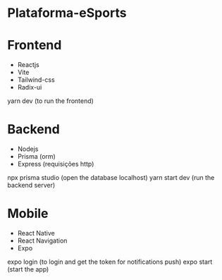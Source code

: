 # Plataforma-eSports

# Frontend

- Reactjs
- Vite
- Tailwind-css
- Radix-ui

yarn dev (to run the frontend)

  <!-- Utilizar o keen-slider para fazer carrousel no futuro -->
  <!-- Validação de form com react-hook-form (zod) front e back -->

# Backend

- Nodejs
- Prisma (orm)
- Express (requisições http)

npx prisma studio (open the database localhost)
yarn start dev (run the backend server)

# Mobile

- React Native
- React Navigation
- Expo

expo login (to login and get the token for notifications push)
expo start (start the app)

<!-- (notificação https://expo.dev/notifications) -->
